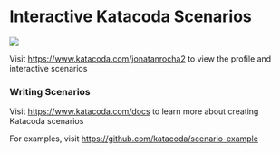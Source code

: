 # Interactive Katacoda Scenarios

[![](http://shields.katacoda.com/katacoda/jonatanrocha2/count.svg)](https://www.katacoda.com/jonatanrocha2 "Get your profile on Katacoda.com")

Visit https://www.katacoda.com/jonatanrocha2 to view the profile and interactive scenarios

### Writing Scenarios
Visit https://www.katacoda.com/docs to learn more about creating Katacoda scenarios

For examples, visit https://github.com/katacoda/scenario-example
